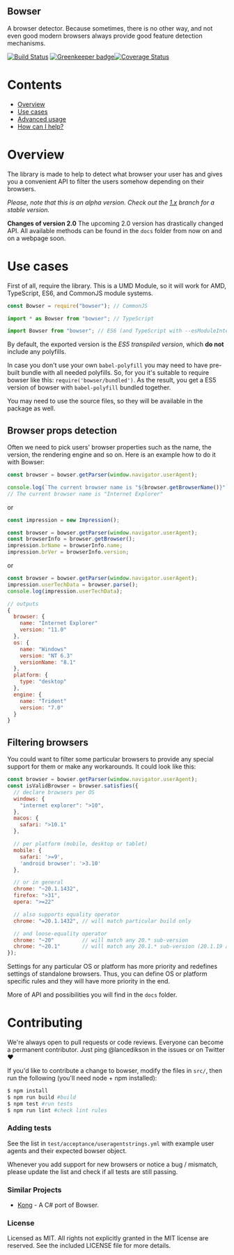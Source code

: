 ## Bowser
A browser detector. Because sometimes, there is no other way, and not even good modern browsers always provide good feature detection mechanisms.

[![Build Status](https://travis-ci.org/lancedikson/bowser.svg?branch=master)](https://travis-ci.org/lancedikson/bowser/) [![Greenkeeper badge](https://badges.greenkeeper.io/lancedikson/bowser.svg)](https://greenkeeper.io/)[![Coverage Status](https://coveralls.io/repos/github/lancedikson/bowser/badge.svg?branch=master)](https://coveralls.io/github/lancedikson/bowser?branch=master)

# Contents
- [Overview](#overview)
- [Use cases](#use-cases)
- [Advanced usage](#advanced-usage)
- [How can I help?](#contributing)

# Overview

The library is made to help to detect what browser your user has and gives you a convenient API to filter the users somehow depending on their browsers.

_Please, note that this is an alpha version. Check out the [1.x](https://github.com/lancedikson/bowser/tree/v1.x) branch for a stable version._

**Changes of version 2.0**
The upcoming 2.0 version has drastically changed API. All available methods can be found in the `docs` folder from now on and on a webpage soon.

# Use cases

First of all, require the library. This is a UMD Module, so it will work for AMD, TypeScript, ES6, and CommonJS module systems.

```javascript
const Bowser = require("bowser"); // CommonJS

import * as Bowser from "bowser"; // TypeScript

import Bowser from "bowser"; // ES6 (and TypeScript with --esModuleInterop enabled)
```

By default, the exported version is the *ES5 transpiled version*, which **do not** include any polyfills.

In case you don't use your own `babel-polyfill` you may need to have pre-built bundle with all needed polyfills.
So, for you it's suitable to require bowser like this: `require('bowser/bundled')`.
As the result, you get a ES5 version of bowser with `babel-polyfill` bundled together.

You may need to use the source files, so they will be available in the package as well.

## Browser props detection

Often we need to pick users' browser properties such as the name, the version, the rendering engine and so on. Here is an example how to do it with Bowser:

```javascript
const browser = bowser.getParser(window.navigator.userAgent);

console.log(`The current browser name is "${browser.getBrowserName()}"`);
// The current browser name is "Internet Explorer"
```

or

```javascript
const impression = new Impression();

const browser = bowser.getParser(window.navigator.userAgent);
const browserInfo = browser.getBrowser();
impression.brName = browserInfo.name;
impression.brVer = browserInfo.version;
```

or

```javascript
const browser = bowser.getParser(window.navigator.userAgent);
impression.userTechData = browser.parse();
console.log(impression.userTechData);

// outputs
{
  browser: {
    name: "Internet Explorer"
    version: "11.0"
  },
  os: {
    name: "Windows"
    version: "NT 6.3"
    versionName: "8.1"
  },
  platform: {
    type: "desktop"
  },
  engine: {
    name: "Trident"
    version: "7.0"
  }
}
```


## Filtering browsers

You could want to filter some particular browsers to provide any special support for them or make any workarounds.
It could look like this:

```javascript
const browser = bowser.getParser(window.navigator.userAgent);
const isValidBrowser = browser.satisfies({
  // declare browsers per OS
  windows: {
    "internet explorer": ">10",
  },
  macos: {
    safari: ">10.1"
  },

  // per platform (mobile, desktop or tablet)
  mobile: {
    safari: '>=9',
    'android browser': '>3.10'
  },

  // or in general
  chrome: "~20.1.1432",
  firefox: ">31",
  opera: ">=22"

  // also supports equality operator
  chrome: "=20.1.1432", // will match particular build only

  // and loose-equality operator
  chrome: "~20"         // will match any 20.* sub-version
  chrome: "~20.1"       // will match any 20.1.* sub-version (20.1.19 as well as 20.1.12.42-alpha.1)
});
```

Settings for any particular OS or platform has more priority and redefines settings of standalone browsers.
Thus, you can define OS or platform specific rules and they will have more priority in the end.

More of API and possibilities you will find in the `docs` folder.

# Contributing

We're always open to pull requests or code reviews. Everyone can become a permanent contributor. Just ping @lancedikson in the issues or on Twitter ❤️

If you'd like to contribute a change to bowser, modify the files in `src/`, then run the following (you'll need node + npm installed):

``` sh
$ npm install
$ npm run build #build
$ npm test #run tests
$ npm run lint #check lint rules
```

### Adding tests
See the list in `test/acceptance/useragentstrings.yml` with example user agents and their expected bowser object.

Whenever you add support for new browsers or notice a bug / mismatch, please update the list and
check if all tests are still passing.

### Similar Projects
* [Kong](https://github.com/BigBadBleuCheese/Kong) - A C# port of Bowser.

### License
Licensed as MIT. All rights not explicitly granted in the MIT license are reserved. See the included LICENSE file for more details.
